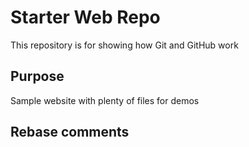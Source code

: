 # Starter Web Repo

This repository is for showing how Git and GitHub work

## Purpose

Sample website with plenty of files for demos

## Rebase comments